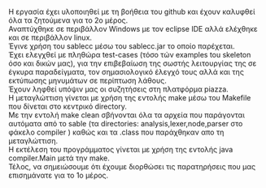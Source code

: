 Η εργασία έχει υλοποιηθεί με τη βοήθεια του github και έχουν καλυφθεί όλα τα ζητούμενα για το 2ο μέρος. <br>
Αναπτύχθηκε σε περιβάλλον Windows με τον eclipse IDE αλλά ελέχθηκε και σε περιβάλλον linux. <br> 
Έγινε χρήση του sablecc μέσω του sablecc.jar το οποίο παρέχεται. <br>
Έχει ελεγχθεί με πληθώρα test-cases (τόσο τών examples tou skeleton όσο και δικών μας), για την επιβεβαίωση της σωστής λειτουργίας της σε έγκυρα παραδείγματα, τον σημασιολογικό έλεγχό τους αλλά και της εκτύπωσης μηνυμάτων σε περίπτωση λάθους. <br>
Έχουν ληφθεί υπόψιν μας οι συζητήσεις στη πλατφόρμα piazza. <br>
Η μεταγλώττιση γίνεται με χρήση της εντολής make μέσω του Makefile που δίνεται στο κεντρικό directory. <br>
Με την εντολή make clean σβήνονται όλα τα αρχεία που παράγονται αυτόματα από το sable (τα directories: analysis,lexer,node,parser στο φάκελο compiler ) καθώς και τα .class που παράχθηκαν απο τη μεταγλώττιση. <br>
Η εκτέλεση του προγράμματος γίνεται με χρήση της εντολής java compiler.Main μετά την make. <br>
Τέλος, να σημειώσουμε ότι έχουμε διορθώσει τις παρατηρήσεις που μας επισημάνατε για το 1ο μέρος. <br>